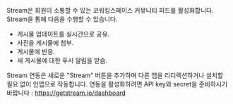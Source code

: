 Stream은 회원이 소통할 수 있는 코워킹스페이스 커뮤니티 피드를 활성화합니다. Stream을 통해 다음을 수행할 수 있습니다.

- 게시물 업데이트를 실시간으로 공유.
- 사진을 게시물에 첨부.
- 게시물에 반응.
- 새 게시물에 대한 푸시 알림을 받슴.

Stream 연동은 새로운 "Stream" 버튼을 추가하며 다른 앱을 리디렉션하거나 설치할 필요 없이 인앱으로 작동합니다. 연동을 활성화하려면 API key와 secret을 준비하시기 바랍니다 : https://getstream.io/dashboard
